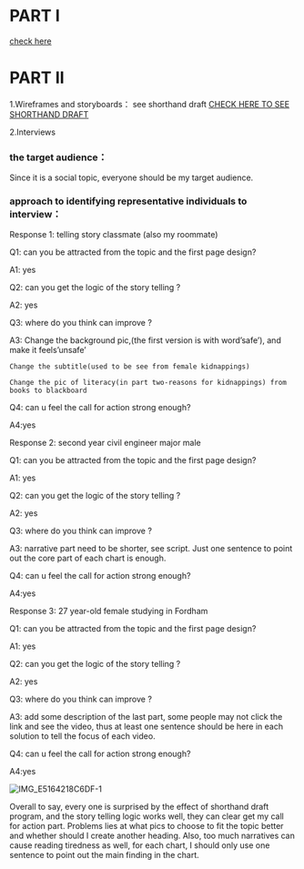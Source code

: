 # PART I
[check here](final_part1.md)

# PART II
1.Wireframes and storyboards： see shorthand draft
[CHECK HERE TO SEE SHORTHAND DRAFT](https://carnegiemellon.shorthandstories.com/finalProject_Yuchenw3/index.html)


2.Interviews

### the target audience：

Since it is a social topic, everyone should be my target audience.
        
### approach to identifying representative individuals to interview：

Response 1: telling story classmate (also my roommate)

Q1: can you be attracted from the topic and the first page design?

A1: yes

Q2: can you get the logic of the story telling ?

A2: yes

Q3: where do you think can improve ?

A3: Change the background pic,(the first version is with word’safe’), and make it feels’unsafe’

    Change the subtitle(used to be see from female kidnappings)
       
    Change the pic of literacy(in part two-reasons for kidnappings) from books to blackboard
       
Q4: can u feel the call for action strong enough?

A4:yes

Response 2: second year civil engineer major male

Q1: can you be attracted from the topic and the first page design?

A1: yes

Q2: can you get the logic of the story telling ?

A2: yes

Q3: where do you think can improve ?

A3: narrative part need to be shorter, see script. Just one sentence to point out the core part of each chart is enough.

Q4: can u feel the call for action strong enough?

A4:yes

Response 3: 27 year-old female studying in Fordham

Q1: can you be attracted from the topic and the first page design?

A1: yes

Q2: can you get the logic of the story telling ?

A2: yes

Q3: where do you think can improve ?

A3: add some description of the last part, some people may not click the link and see the video, thus at least one sentence should be here in each solution to tell the focus of each video.

Q4: can u feel the call for action strong enough?

A4:yes

![IMG_E5164218C6DF-1](https://user-images.githubusercontent.com/100476425/193727354-5f885b82-d803-462c-b4bc-c6591af73ecb.jpeg)


Overall to say, every one is surprised by the effect of shorthand draft program, and the story telling logic works well, they can clear get my call for action part. Problems lies at what pics to choose to fit the topic better and whether should I create another heading. Also, too much narratives can cause reading tiredness as well, for each chart, I should only use one sentence to point out the main finding in the chart.
